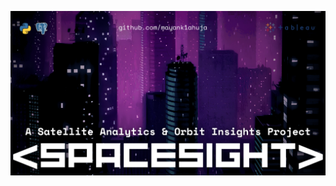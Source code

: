 ![](https://github.com/mayank1ahuja/SpaceSight/blob/9902f9fda37ff0368d17b2cb21f921b6ddab195f/images/project%20header.png)
